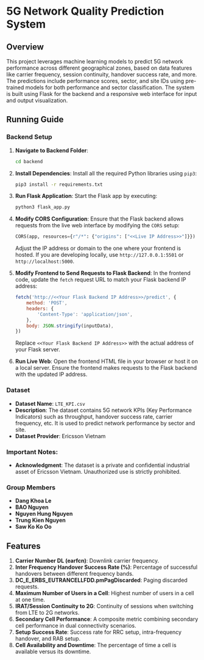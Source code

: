 # 5G Network Quality Prediction System

## Overview

This project leverages machine learning models to predict 5G network performance across different geographical zones, based on data features like carrier frequency, session continuity, handover success rate, and more. The predictions include performance scores, sector, and site IDs using pre-trained models for both performance and sector classification. The system is built using Flask for the backend and a responsive web interface for input and output visualization.

## Running Guide

### Backend Setup

1. **Navigate to Backend Folder**:
   ```bash
   cd backend
   ```

2. **Install Dependencies**:
   Install all the required Python libraries using `pip3`:
   ```bash
   pip3 install -r requirements.txt
   ```

3. **Run Flask Application**:
   Start the Flask app by executing:
   ```bash
   python3 flask_app.py
   ```

4. **Modify CORS Configuration**:
   Ensure that the Flask backend allows requests from the live web interface by modifying the `CORS` setup:
   ```python
   CORS(app, resources={r"/*": {"origins": ["<<Live IP Address>>"]}})
   ```
   Adjust the IP address or domain to the one where your frontend is hosted. If you are developing locally, use `http://127.0.0.1:5501` or `http://localhost:5000`.

5. **Modify Frontend to Send Requests to Flask Backend**:
   In the frontend code, update the `fetch` request URL to match your Flask backend IP address:
   ```javascript
   fetch('http://<<Your Flask Backend IP Address>>/predict', {
       method: 'POST',
       headers: {
           'Content-Type': 'application/json',
       },
       body: JSON.stringify(inputData),
   })
   ```
   Replace `<<Your Flask Backend IP Address>>` with the actual address of your Flask server.

6. **Run Live Web**:
   Open the frontend HTML file in your browser or host it on a local server. Ensure the frontend makes requests to the Flask backend with the updated IP address.

### Dataset

- **Dataset Name**: `LTE_KPI.csv`
- **Description**: The dataset contains 5G network KPIs (Key Performance Indicators) such as throughput, handover success rate, carrier frequency, etc. It is used to predict network performance by sector and site.
- **Dataset Provider**: Ericsson Vietnam

### Important Notes:
- **Acknowledgment**: The dataset is a private and confidential industrial asset of Ericsson Vietnam. Unauthorized use is strictly prohibited.

### Group Members

- **Dang Khoa Le**
- **BAO Nguyen**
- **Nguyen Hung Nguyen**
- **Trung Kien Nguyen**
- **Saw Ko Ko Oo**

## Features

1. **Carrier Number DL (earfcn)**: Downlink carrier frequency.
2. **Inter Frequency Handover Success Rate (%)**: Percentage of successful handovers between different frequency bands.
3. **DC_E_ERBS_EUTRANCELLFDD.pmPagDiscarded**: Paging discarded requests.
4. **Maximum Number of Users in a Cell**: Highest number of users in a cell at one time.
5. **IRAT/Session Continuity to 2G**: Continuity of sessions when switching from LTE to 2G networks.
6. **Secondary Cell Performance**: A composite metric combining secondary cell performance in dual connectivity scenarios.
7. **Setup Success Rate**: Success rate for RRC setup, intra-frequency handover, and RAB setup.
8. **Cell Availability and Downtime**: The percentage of time a cell is available versus its downtime.